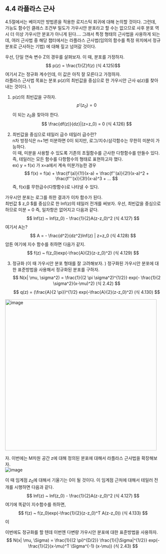 ## 4.4 라플라스 근사
4.5절에서는 베이지안 방법론을 적용한 로지스틱 회귀에 대해 논의할 것이다. 
그런데, 가능도 함수인 클래스 조건부 밀도가 가우시안 분포라고 할 수는 없으므로 사후 분포 역시 더 이상 가우시안 분포가 아니게 된다.... 
그래서 특정 형태의 근사법을 사용하게 되는데, 여러 근사법 중 해당 챕터에서는 라플라스 근사법(임의의 함수를 특정 위치에서 정규 분포로 근사하는 기법)
에 대해 짚고 넘어갈 것이다.

우선, 단일 연속 변수 Z의 경우를 살펴보자. 이 때, 분포를 가정하자. 
$$ p(z) = \frac{1}{Z}f(z) (식 4.125)$$
여기서 Z는 정규화 계수인데, 이 값은 아직 잘 모른다고 가정하자.   \
라플라스 근사법 목표는 분포 p(z)의 최빈값을 중심으로 한 가우시안 근사 q(z)를 찾아내는 것이다. \

1) p(z)의 최빈값을 구하자. 
$$ p'(z_0) = 0 $$
이 되는 $z_0$을 찾아야 한다. 
$$ \frac{df(z)}{dz}|(z=z_0) = 0  (식 4.126) $$

2) 최빈값을 중심으로 테일러 급수
테일러 급수란?   \
n차 방정식은 n+1번 미분하면 0이 되지만, 로그/지수/삼각함수는 무한히 미분이 가능하다.  \
이 때, 미분을 사용할 수 있도록 기존의 초월함수를 근사한 다항함수를 만들수 있다.  \
즉, 테일러는 모든 함수를 다항함수의 형태로 표현하고자 했다.  \
ex) y = f(x) 가 x=a에서 계속 미분가능한 경우 
$$ f(x) = f(a) + \frac{f'(a)}{1!}(x-a)  + \frac{f''(a)}{2!}(x-a)^2 + \frac{f'''(x)}{3!}(x-a)^3 + ...  $$
즉, f(x)를 무한급수(다항함수)로 나타낼 수 있다. 


가우시안 분포는 로그를 취한 결과가 이차 함수가 된다. \
최빈값 $ z_0 $를 중심으로 한 lnf(z)의 테일러 전개를 써보자. 우선, 최빈값을 중심으로 하므로 미분 = 0 즉, 일차항은 없어지고 다음과 같다. 
$$ lnf(z) ~ lnf(z_0) - \frac{1}{2}A(z-z_0)^2  (식 4.127) $$
여기서 A는? 
$$ A = - \frac{d^2}{dz^2}lnf(z) | z=z_0  (식 4.128) $$
암튼 여기에 지수 함수를 취하면 다음가 같지. 
$$ f(z) ~ f(z_0)exp(-\frac{A}{2}(z-z_0)^2)  (식 4.129) $$

3) 정규화 (이 때 가우시안 분포 형태를 잘 고려해보자. )
정구화된 가우시안 분포에 대한 표준방법을 사용해서 정규화된 분포를 구하자. 
$$ N(x| \mu, \sigma^2) = \frac{1}{(2 \pi \sigma^2)^{1/2}} exp(- \frac{1}{2 \sigma^2}(x-\mu)^2) (식 2.42) $$
$$ q(z) = (\frac{A}{2 \pi})^{1/2} exp(-\frac{A}{2}(z-z_0)^2) (식 4.130) $$

<img width="490" alt="image" src="https://user-images.githubusercontent.com/71582504/220542106-4bb8f586-06e6-472f-932c-e855fe69b7aa.png">


자. 이번에는 M차원 공간 z에 대해 정의된 분포에 대해서 라플라스 근사법을 확장해보자. \
![image](https://user-images.githubusercontent.com/71582504/220542945-18579379-2409-4c4a-8490-bd5672bb0d9c.png)

이 때 임계점 $z_0$에 대해서 기울기는 0이 될 것이다. 이 임계점 근처에 대해서 테일러 전개를 시행하면 다음과 같다. 
$$ lnf(z) ~ lnf(z_0) - \frac{1}{2}A(z-z_0)^2  (식 4.127) $$
여기에 똑같이 지수함수를 취하면, 
$$ f(z) ~ f(z_0)exp(-\frac{1}{2}(z-z_0)^T A(z-z_0))  (식 4.133) $$이

이번에도 정규화를 할 텐데 이번엔 다변량 가우시안 분포에 대한 표준방법을 사용하자. 
$$ N(x| \mu, \Sigma) = \frac{1}{(2 \pi)^{D/2}} \frac{1}{|\Sigma|^{1/2}} exp(-\frac{1}{2}(x-\mu)^T \Sigma^{-1} (x-\mu)) (식 2.43) $$

